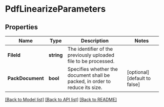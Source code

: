 # PdfLinearizeParameters

## Properties

Name | Type | Description | Notes
------------ | ------------- | ------------- | -------------
**FileId** | **string** | The identifier of the previously uploaded file to be processed. | 
**PackDocument** | **bool** | Specifies whether the document shall be packed, in order to reduce its size. | [optional] [default to false]

[[Back to Model list]](../README.md#documentation-for-models) [[Back to API list]](../README.md#documentation-for-api-endpoints) [[Back to README]](../README.md)


